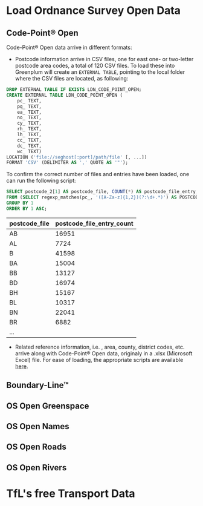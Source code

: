 # Load Ordnance Survey Open Data
## Code-Point® Open
Code-Point® Open data arrive in different formats:
- Postcode information arrive in CSV files, one for east one- or two-letter postcode area codes, a total of 120 CSV files. To load these into Greenplum will create an `EXTERNAL TABLE`, pointing to the local folder where the CSV files are located, as following:

```sql
DROP EXTERNAL TABLE IF EXISTS LDN_CODE_POINT_OPEN;
CREATE EXTERNAL TABLE LDN_CODE_POINT_OPEN (
	pc_ TEXT, 
	pq_ TEXT,  
	ea_ TEXT, 
	no_ TEXT, 
	cy_ TEXT, 
	rh_ TEXT, 
	lh_ TEXT, 
	cc_ TEXT, 
	dc_ TEXT, 
	wc_ TEXT) 
LOCATION ('file://seghost[:port]/path/file' [, ...])
FORMAT 'CSV' (DELIMITER AS ',' QUOTE AS '"');
``` 
To confirm the correct number of files and entries have been loaded, one can run the following script:
```sql
SELECT postcode_2[1] AS postcode_file, COUNT(*) AS postcode_file_entry_count
FROM (SELECT regexp_matches(pc_, '([A-Za-z]{1,2})(?:\d+.*)') AS POSTCODE_2 FROM LDN_CODE_POINT_OPEN) A
GROUP BY 1
ORDER BY 1 ASC;
```
| postcode\_file | postcode\_file\_entry\_count |
| :------------- | :--------------------------- |
| AB | 16951 |
| AL | 7724 |
| B | 41598 |
| BA | 15004 |
| BB | 13127 |
| BD | 16974 |
| BH | 15167 |
| BL | 10317 |
| BN | 22041 |
| BR | 6882 |
| ... | |

- Related reference information, i.e. , area, county, district codes, etc. arrive along with Code-Point® Open data, originaly in a .xlsx (Microsoft Excel) file. For ease of loading, the appropriate scripts are available [here]().
## Boundary-Line™
## OS Open Greenspace
## OS Open Names
## OS Open Roads
## OS Open Rivers
# TfL's free Transport Data
